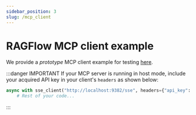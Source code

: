 ```yaml
---
sidebar_position: 3
slug: /mcp_client
---
```


# RAGFlow MCP client example

We provide a *prototype* MCP client example for testing [here](https://github.com/infiniflow/ragflow/blob/main/mcp/client/client.py).

:::danger IMPORTANT
If your MCP server is running in host mode, include your acquired API key in your client's `headers` as shown below:
```python
async with sse_client("http://localhost:9382/sse", headers={"api_key": "YOUR_KEY_HERE"}) as streams:
    # Rest of your code...
```
:::